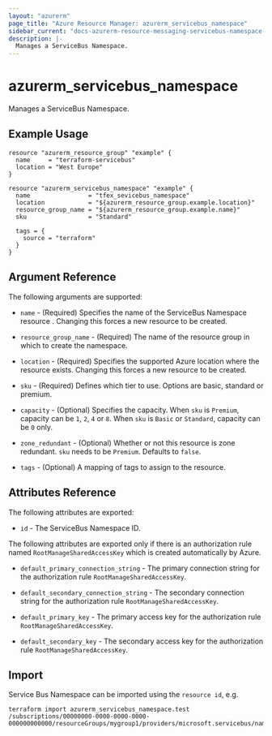 ```yaml
---
layout: "azurerm"
page_title: "Azure Resource Manager: azurerm_servicebus_namespace"
sidebar_current: "docs-azurerm-resource-messaging-servicebus-namespace-x"
description: |-
  Manages a ServiceBus Namespace.
---
```


# azurerm_servicebus_namespace

Manages a ServiceBus Namespace.

## Example Usage

```hcl
resource "azurerm_resource_group" "example" {
  name     = "terraform-servicebus"
  location = "West Europe"
}

resource "azurerm_servicebus_namespace" "example" {
  name                = "tfex_sevicebus_namespace"
  location            = "${azurerm_resource_group.example.location}"
  resource_group_name = "${azurerm_resource_group.example.name}"
  sku                 = "Standard"

  tags = {
    source = "terraform"
  }
}
```

## Argument Reference

The following arguments are supported:

* `name` - (Required) Specifies the name of the ServiceBus Namespace resource . Changing this forces a
    new resource to be created.

* `resource_group_name` - (Required) The name of the resource group in which to
    create the namespace.

* `location` - (Required) Specifies the supported Azure location where the resource exists. Changing this forces a new resource to be created.

* `sku` - (Required) Defines which tier to use. Options are basic, standard or premium.

* `capacity` - (Optional) Specifies the capacity. When `sku` is `Premium`, capacity can be `1`, `2`, `4` or `8`. When `sku` is `Basic` or `Standard`, capacity can be `0` only.

* `zone_redundant` - (Optional) Whether or not this resource is zone redundant. `sku` needs to be `Premium`. Defaults to `false`.

* `tags` - (Optional) A mapping of tags to assign to the resource.

## Attributes Reference

The following attributes are exported:

* `id` - The ServiceBus Namespace ID.

The following attributes are exported only if there is an authorization rule named
`RootManageSharedAccessKey` which is created automatically by Azure.

* `default_primary_connection_string` - The primary connection string for the authorization
    rule `RootManageSharedAccessKey`.

* `default_secondary_connection_string` - The secondary connection string for the
    authorization rule `RootManageSharedAccessKey`.

* `default_primary_key` - The primary access key for the authorization rule `RootManageSharedAccessKey`.

* `default_secondary_key` - The secondary access key for the authorization rule `RootManageSharedAccessKey`.

## Import

Service Bus Namespace can be imported using the `resource id`, e.g.

```shell
terraform import azurerm_servicebus_namespace.test /subscriptions/00000000-0000-0000-0000-000000000000/resourceGroups/mygroup1/providers/microsoft.servicebus/namespaces/sbns1
```

